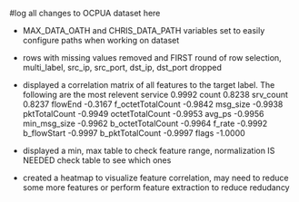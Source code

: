 #log all changes to OCPUA dataset here

- MAX_DATA_OATH and CHRIS_DATA_PATH variables set to easily configure paths when working on dataset
- rows with missing values removed and FIRST round of row selection, multi_label, src_ip, src_port, dst_ip, dst_port dropped
- displayed a correlation matrix of all features to the target label. The following are the most relevent
service              0.9992
count                0.8238
srv_count            0.8237
flowEnd             -0.3167
f_octetTotalCount   -0.9842
msg_size            -0.9938
pktTotalCount       -0.9949
octetTotalCount     -0.9953
avg_ps              -0.9956
min_msg_size        -0.9962
b_octetTotalCount   -0.9964
f_rate              -0.9992
b_flowStart         -0.9997
b_pktTotalCount     -0.9997
flags               -1.0000

- displayed a min, max table to check feature range, normalization IS NEEDED check table to see which ones
- created a heatmap to visualize feature correlation, may need to reduce some more features or perform feature extraction to reduce redudancy